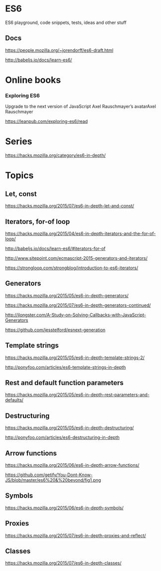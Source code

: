 # ES6
ES6 playground, code snippets, tests, ideas and other stuff

## Docs
https://people.mozilla.org/~jorendorff/es6-draft.html

http://babeljs.io/docs/learn-es6/

# Online books

### Exploring ES6

Upgrade to the next version of JavaScript
Axel Rauschmayer’s avatarAxel Rauschmayer

https://leanpub.com/exploring-es6/read



# Series
https://hacks.mozilla.org/category/es6-in-depth/

# Topics

## Let, const
https://hacks.mozilla.org/2015/07/es6-in-depth-let-and-const/


## Iterators, for-of loop
https://hacks.mozilla.org/2015/04/es6-in-depth-iterators-and-the-for-of-loop/

http://babeljs.io/docs/learn-es6/#iterators-for-of

http://www.sitepoint.com/ecmascript-2015-generators-and-iterators/

https://strongloop.com/strongblog/introduction-to-es6-iterators/


## Generators
https://hacks.mozilla.org/2015/05/es6-in-depth-generators/

https://hacks.mozilla.org/2015/07/es6-in-depth-generators-continued/

http://jlongster.com/A-Study-on-Solving-Callbacks-with-JavaScript-Generators   

https://github.com/jesstelford/esnext-generation 


## Template strings
https://hacks.mozilla.org/2015/05/es6-in-depth-template-strings-2/

http://ponyfoo.com/articles/es6-template-strings-in-depth


## Rest and default function parameters
https://hacks.mozilla.org/2015/05/es6-in-depth-rest-parameters-and-defaults/

## Destructuring
https://hacks.mozilla.org/2015/05/es6-in-depth-destructuring/

http://ponyfoo.com/articles/es6-destructuring-in-depth


## Arrow functions
https://hacks.mozilla.org/2015/06/es6-in-depth-arrow-functions/

https://github.com/getify/You-Dont-Know-JS/blob/master/es6%20&%20beyond/fig1.png

## Symbols
https://hacks.mozilla.org/2015/06/es6-in-depth-symbols/

## Proxies
https://hacks.mozilla.org/2015/07/es6-in-depth-proxies-and-reflect/

## Classes
https://hacks.mozilla.org/2015/07/es6-in-depth-classes/

